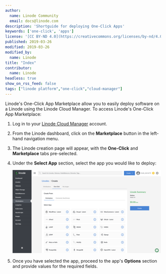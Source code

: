 ```yaml
---
author:
  name: Linode Community
  email: docs@linode.com
description: 'Shortguide for deploying One-Click Apps'
keywords: ['one-click', 'apps']
license: '[CC BY-ND 4.0](https://creativecommons.org/licenses/by-nd/4.0)'
published: 2019-03-26
modified: 2019-03-26
modified_by:
  name: Linode
title: "Index"
contributor:
  name: Linode
headless: true
show_on_rss_feed: false
tags: ["linode platform","one-click","cloud-manager"]
---
```


<!-- Use title convention: Deploy a X One-Click App. -->

Linode's One-Click App Marketplace allow you to easily deploy software on a Linode using the Linode Cloud Manager. To access Linode's One-Click App Marketplace:

1. Log in to your [Linode Cloud Manager](https://cloud.linode.com) account.

1. From the Linode dashboard, click on the **Marketplace** button in the left-hand navigation menu.

1. The Linode creation page will appear, with the **One-Click** and **Marketplace** tabs pre-selected.

1. Under the **Select App** section, select the app you would like to deploy:

    ![Select a One-Click App to deploy](marketplace-create-one-click.png "Select a One-Click App to deploy")

1. Once you have selected the app, proceed to the app's **Options** section and provide values for the required fields.
